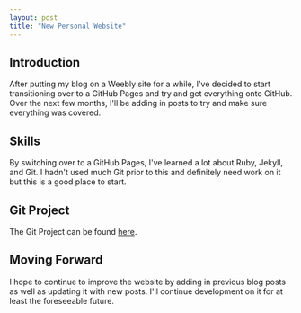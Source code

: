```yaml
---
layout: post
title: "New Personal Website"
---
```


## Introduction

After putting my blog on a Weebly site for a while, I've decided to start transitioning over to a GitHub Pages and try and get everything onto GitHub. Over the next few months, I'll be adding in posts to try and make sure everything was covered.

## Skills

By switching over to a GitHub Pages, I've learned a lot about Ruby, Jekyll, and Git. I hadn't used much Git prior to this and definitely need work on it but this is a good place to start.

## Git Project

The Git Project can be found [here][gh-repo].

## Moving Forward

I hope to continue to improve the website by adding in previous blog posts as well as updating it with new posts. I'll continue development on it for at least the foreseeable future.

[gh-repo]: https://github.com/DanielYanger/danielyanger.github.io
